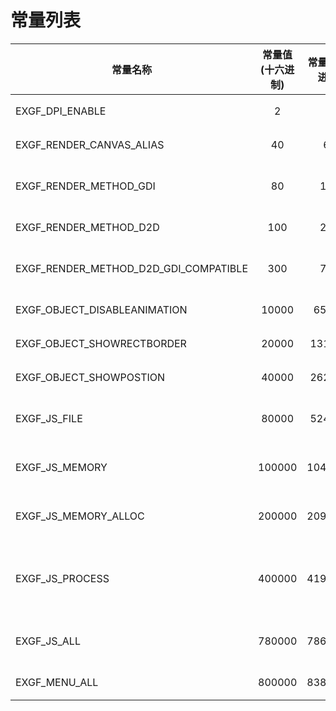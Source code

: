 # 常量列表
| 常量名称                              | 常量值(十六进制) | 常量值(十进制) |                   备注                    |
| ------------------------------------- | :--------------: | :------------: | :---------------------------------------: |
| EXGF_DPI_ENABLE                       |        2         |       2        |                启用DPI缩放                |
| EXGF_RENDER_CANVAS_ALIAS              |        40        |       64       |               画布_不抗锯齿               |
| EXGF_RENDER_METHOD_GDI                |        80        |      128       |             使用GDI/GDI+渲染              |
| EXGF_RENDER_METHOD_D2D                |       100        |      256       |                使用D2D渲染                |
| EXGF_RENDER_METHOD_D2D_GDI_COMPATIBLE |       300        |      768       |         使用支持GDI交互的D2D渲染          |
| EXGF_OBJECT_DISABLEANIMATION          |      10000       |     65536      |               禁用动画效果                |
| EXGF_OBJECT_SHOWRECTBORDER            |      20000       |     131072     |               显示组件边界                |
| EXGF_OBJECT_SHOWPOSTION               |      40000       |     262144     |               显示组件位置                |
| EXGF_JS_FILE                          |      80000       |     524288     |          允许JS全局对象访问文件           |
| EXGF_JS_MEMORY                        |      100000      |    1048576     |          允许JS全局对象访问内存           |
| EXGF_JS_MEMORY_ALLOC                  |      200000      |    2097152     |          允许JS全局对象申请内存           |
| EXGF_JS_PROCESS                       |      400000      |    4194304     | 允许JS全局对象创建进程、允许程序、加载DLL |
| EXGF_JS_ALL                           |      780000      |    7864320     |        允许JS全局对象访问所有资源         |
| EXGF_MENU_ALL                         |      800000      |    8388608     |               渲染所有菜单                |

